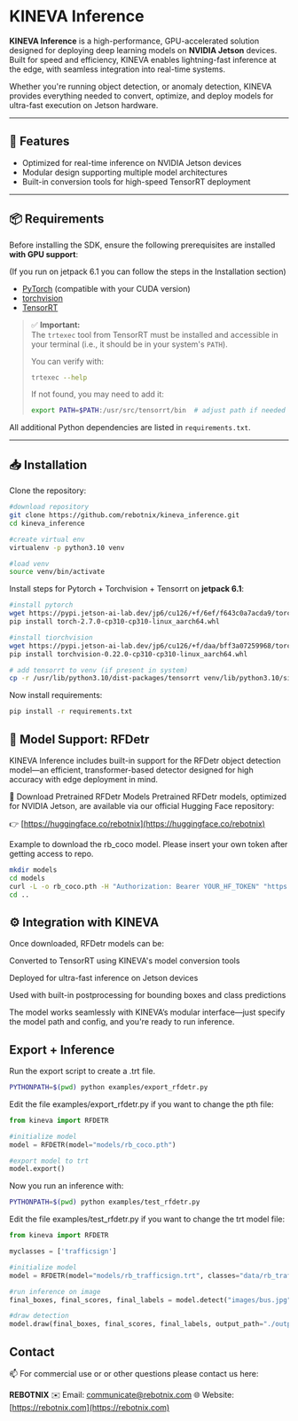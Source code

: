 # KINEVA Inference

**KINEVA Inference** is a high-performance, GPU-accelerated solution designed for deploying deep learning models on **NVIDIA Jetson** devices. Built for speed and efficiency, KINEVA enables lightning-fast inference at the edge, with seamless integration into real-time systems.

Whether you're running object detection, or anomaly detection, KINEVA provides everything needed to convert, optimize, and deploy models for ultra-fast execution on Jetson hardware.

---

## 🚀 Features

- Optimized for real-time inference on NVIDIA Jetson devices
- Modular design supporting multiple model architectures
- Built-in conversion tools for high-speed TensorRT deployment

---

## 📦 Requirements

Before installing the SDK, ensure the following prerequisites are installed **with GPU support**:

(If you run on jetpack 6.1 you can follow the steps in the Installation section)

- [PyTorch](https://github.com/pytorch/pytorch) (compatible with your CUDA version)
- [torchvision](https://github.com/pytorch/vision)
- [TensorRT](https://github.com/NVIDIA/TensorRT)

> ✅ **Important:**  
> The `trtexec` tool from TensorRT must be installed and accessible in your terminal (i.e., it should be in your system's `PATH`).
>
> You can verify with:
> ```bash
> trtexec --help
> ```
> If not found, you may need to add it:
> ```bash
> export PATH=$PATH:/usr/src/tensorrt/bin  # adjust path if needed
> ```

All additional Python dependencies are listed in `requirements.txt`.

---

## 📥 Installation

Clone the repository:

```bash
#download repository
git clone https://github.com/rebotnix/kineva_inference.git
cd kineva_inference

#create virtual env
virtualenv -p python3.10 venv

#load venv
source venv/bin/activate
```

Install steps for Pytorch + Torchvision + Tensorrt on **jetpack 6.1**:

```bash
#install pytorch
wget https://pypi.jetson-ai-lab.dev/jp6/cu126/+f/6ef/f643c0a7acda9/torch-2.7.0-cp310-cp310-linux_aarch64.whl#sha256=6eff643c0a7acda92734cc798338f733ff35c7df1a4434576f5ff7c66fc97319
pip install torch-2.7.0-cp310-cp310-linux_aarch64.whl

#install tiorchvision
wget https://pypi.jetson-ai-lab.dev/jp6/cu126/+f/daa/bff3a07259968/torchvision-0.22.0-cp310-cp310-linux_aarch64.whl#sha256=daabff3a0725996886b92e4b5dd143f5750ef4b181b5c7d01371a9185e8f0402
pip install torchvision-0.22.0-cp310-cp310-linux_aarch64.whl

# add tensorrt to venv (if present in system)
cp -r /usr/lib/python3.10/dist-packages/tensorrt venv/lib/python3.10/site-packages/
```

Now install requirements:

```bash
pip install -r requirements.txt
```

## 🧠 Model Support: RFDetr
KINEVA Inference includes built-in support for the RFDetr object detection model—an efficient, transformer-based detector designed for high accuracy with edge deployment in mind.

🔗 Download Pretrained RFDetr Models
Pretrained RFDetr models, optimized for NVIDIA Jetson, are available via our official Hugging Face repository:

👉 [https://huggingface.co/rebotnix](https://huggingface.co/rebotnix)

Example to download the rb_coco model. Please insert your own token after getting access to repo.
```bash
mkdir models
cd models
curl -L -o rb_coco.pth -H "Authorization: Bearer YOUR_HF_TOKEN" "https://huggingface.co/rebotnix/rb_coco/resolve/main/rb_coco.pth?download=true"
cd ..
```


## ⚙️ Integration with KINEVA
Once downloaded, RFDetr models can be:

Converted to TensorRT using KINEVA's model conversion tools

Deployed for ultra-fast inference on Jetson devices

Used with built-in postprocessing for bounding boxes and class predictions

The model works seamlessly with KINEVA’s modular interface—just specify the model path and config, and you're ready to run inference.

## Export + Inference
Run the export script to create a .trt file.
```bash
PYTHONPATH=$(pwd) python examples/export_rfdetr.py
```

Edit the file examples/export_rfdetr.py if you want to change the pth file:
```python
from kineva import RFDETR

#initialize model
model = RFDETR(model="models/rb_coco.pth")

#export model to trt
model.export()
```

Now you run an inference with:

```bash
PYTHONPATH=$(pwd) python examples/test_rfdetr.py
```

Edit the file examples/test_rfdetr.py if you want to change the trt model file:

```python
from kineva import RFDETR

myclasses = ['trafficsign']

#initialize model
model = RFDETR(model="models/rb_trafficsign.trt", classes="data/rb_trafficsign.json")

#run inference on image
final_boxes, final_scores, final_labels = model.detect("images/bus.jpg", threshold=0.5)

#draw detection
model.draw(final_boxes, final_scores, final_labels, output_path="./outputs/output_rfdetr.jpg")
```

## Contact

📫 For commercial use or or other questions please contact us here:

**REBOTNIX**
✉️ Email: [communicate@rebotnix.com](mailto:communicate@rebotnix.com)
🌐 Website: [https://rebotnix.com](https://rebotnix.com)


